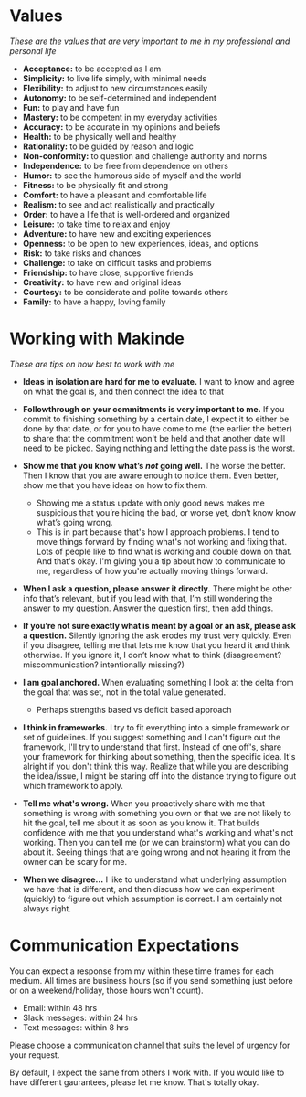 # Values

_These are the values that are very important to me in my professional and personal life_

- **Acceptance:** to be accepted as I am
- **Simplicity:** to live life simply, with minimal needs
- **Flexibility:** to adjust to new circumstances easily
- **Autonomy:** to be self-determined and independent
- **Fun:** to play and have fun
- **Mastery:** to be competent in my everyday activities
- **Accuracy:** to be accurate in my opinions and beliefs
- **Health:** to be physically well and healthy
- **Rationality:** to be guided by reason and logic
- **Non-conformity:** to question and challenge authority and norms
- **Independence:** to be free from dependence on others
- **Humor:** to see the humorous side of myself and the world
- **Fitness:** to be physically fit and strong
- **Comfort:** to have a pleasant and comfortable life
- **Realism:** to see and act realistically and practically
- **Order:** to have a life that is well-ordered and organized
- **Leisure:** to take time to relax and enjoy
- **Adventure:** to have new and exciting experiences
- **Openness:** to be open to new experiences, ideas, and options
- **Risk:** to take risks and chances
- **Challenge:** to take on difficult tasks and problems
- **Friendship:** to have close, supportive friends
- **Creativity:** to have new and original ideas
- **Courtesy:** to be considerate and polite towards others
- **Family:** to have a happy, loving family

# Working with Makinde

_These are tips on how best to work with me_

- **Ideas in isolation are hard for me to evaluate.** I want to know and agree on what the goal is, and then connect the idea to that
- **Followthrough on your commitments is very important to me.** If you commit to finishing something by a certain date, I expect it to either be done by that date, or for you to have come to me (the earlier the better) to share that the commitment won't be held and that another date will need to be picked. Saying nothing and letting the date pass is the worst.
- **Show me that you know what’s *not* going well.** The worse the better. Then I know that you are aware enough to notice them. Even better, show me that you have ideas on how to fix them.
    - Showing me a status update with only good news makes me suspicious that you’re hiding the bad, or worse yet, don’t know know what’s going wrong.
    - This is in part because that's how I approach problems. I tend to move things forward by finding what's not working and fixing that. Lots of people like to find what is working and double down on that. And that's okay. I'm giving you a tip about how to communicate to me, regardless of how you're actually moving things forward.
- **When I ask a question, please answer it directly.** There might be other info that’s relevant, but if you lead with that, I’m still wondering the answer to my question. Answer the question first, then add things.
- **If you’re not sure exactly what is meant by a goal or an ask, please ask a question.** Silently ignoring the ask erodes my trust very quickly. Even if you disagree, telling me that lets me know that you heard it and think otherwise. If you ignore it, I don’t know what to think (disagreement? miscommunication? intentionally missing?)
- **I am goal anchored.** When evaluating something I look at the delta from the goal that was set, not in the total value generated.
    - Perhaps strengths based vs deficit based approach
- **I think in frameworks.** I try to fit everything into a simple framework or set of guidelines. If you suggest something and I can't figure out the framework, I'll try to understand that first. Instead of one off's, share your framework for thinking about something, then the specific idea. It's alright if you don't think this way. Realize that while you are describing the idea/issue, I might be staring off into the distance trying to figure out which framework to apply.

- **Tell me what's wrong.** When you proactively share with me that something is wrong with something you own or that we are not likely to hit the goal, tell me about it as soon as you know it. That builds confidence with me that you understand what's working and what's not working. Then you can tell me (or we can brainstorm) what you can do about it. Seeing things that are going wrong and not hearing it from the owner can be scary for me.
- **When we disagree...** I like to understand what underlying assumption we have that is different, and then discuss how we can experiment (quickly) to figure out which assumption is correct. I am certainly not always right.

# Communication Expectations
You can expect a response from my within these time frames for each medium. All times are business hours (so if you send something just before or on a weekend/holiday, those hours won't count).

- Email: within 48 hrs
- Slack messages: within 24 hrs
- Text messages: within 8 hrs

Please choose a communication channel that suits the level of urgency for your request.

By default, I expect the same from others I work with. If you would like to have different gaurantees, please let me know. That's totally okay.
